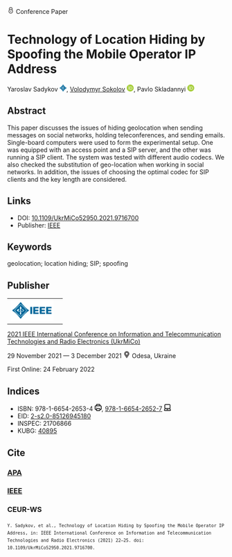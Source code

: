 <img src="/icons/lock.svg" width="16" height="16"> Conference Paper

# Technology of Location Hiding by Spoofing the Mobile Operator IP Address

Yaroslav Sadykov <a href="https://ieeexplore.ieee.org/author/37088395194" target="_blank"><img src="/icons/ieee_small.svg" width="16" height="16"></a>,
<a href="/">Volodymyr Sokolov</a> <a href="https://orcid.org/0000-0002-9349-7946" target="_blank"><img src="/icons/orcid.svg" width="16" height="16"></a>,
Pavlo Skladannyi <a href="https://orcid.org/0000-0002-7775-6039" target="_blank"><img src="/icons/orcid.svg" width="16" height="16"></a>

## Abstract

This paper discusses the issues of hiding geolocation when sending messages on social networks, holding teleconferences, and sending emails. Single-board computers were used to form the experimental setup. One was equipped with an access point and a SIP server, and the other was running a SIP client. The system was tested with different audio codecs. We also checked the substitution of geo-location when working in social networks. In addition, the issues of choosing the optimal codec for SIP clients and the key length are considered.

## Links

* DOI: [10.1109/UkrMiCo52950.2021.9716700](https://doi.org/10.1109/UkrMiCo52950.2021.9716700) 
* Publisher: [IEEE](https://ieeexplore.ieee.org/document/10706153)

## Keywords

geolocation; location hiding; SIP; spoofing

## Publisher

<table>
<tr>
<td>
<img src="/icons/ieee.svg" height="50">
</td>
<td style="text-align: left;">
<span class="__dimensions_badge_embed__" data-doi="10.1109/UkrMiCo52950.2021.9716700" data-hide-zero-citations="true"></span><script async src="https://badge.dimensions.ai/badge.js" charset="utf-8"></script>
</td>
</tr>
</table>

[2021 IEEE International Conference on Information and Telecommunication Technologies and Radio Electronics (UkrMiCo)](https://ieeexplore.ieee.org/xpl/conhome/9716582/proceeding)

29 November 2021 — 3 December 2021 <img src="/icons/location-pin.svg" width="16" height="16"> Odesa, Ukraine

First Online: 24 February 2022

## Indices

* ISBN: 978-1-6654-2653-4 <img src="/icons/print.svg" width="16" height="16">, [978-1-6654-2652-7](https://isbnsearch.org/isbn/978-1-6654-2652-7) <img src="/icons/online.svg" width="16" height="16">
* EID: [2-s2.0-85126945180](http://www.scopus.com/record/display.url?origin=inward&eid=2-s2.0-85126945180)
* INSPEC: 21706866
* KUBG: [40895](http://elibrary.kubg.edu.ua/id/eprint/40895/)

## Cite

### [APA](https://citation.crosscite.org/format?doi=10.1109/UkrMiCo52950.2021.9716700&style=apa&lang=en-US)

### [IEEE](https://citation.crosscite.org/format?doi=10.1109/UkrMiCo52950.2021.9716700&style=ieee&lang=en-US)

### CEUR-WS

<small>`Y. Sadykov, et al., Technology of Location Hiding by Spoofing the Mobile Operator IP Address, in: IEEE International Conference on Information and Telecommunication Technologies and Radio Electronics (2021) 22–25. doi: 10.1109/UkrMiCo52950.2021.9716700.`</small>